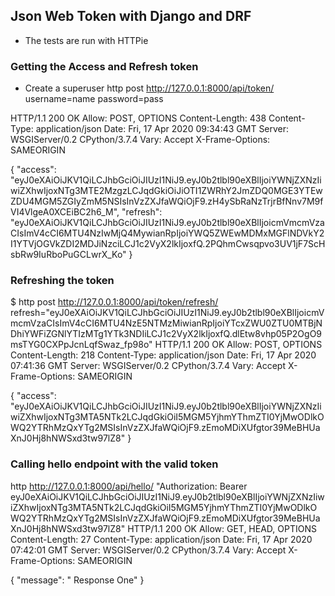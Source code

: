 ## Json Web Token with Django and DRF
- The tests are run with HTTPie
### Getting the Access and Refresh token
- Create a superuser
http post http://127.0.0.1:8000/api/token/ username=name password=pass

HTTP/1.1 200 OK
Allow: POST, OPTIONS
Content-Length: 438
Content-Type: application/json
Date: Fri, 17 Apr 2020 09:34:43 GMT
Server: WSGIServer/0.2 CPython/3.7.4
Vary: Accept
X-Frame-Options: SAMEORIGIN

{
    "access": "eyJ0eXAiOiJKV1QiLCJhbGciOiJIUzI1NiJ9.eyJ0b2tlbl90eXBlIjoiYWNjZXNzIiwiZXhwIjoxNTg3MTE2MzgzLCJqdGkiOiJiOTI1ZWRhY2JmZDQ0MGE3YTEwZDU4MGM5ZGIyZmM5NSIsInVzZXJfaWQiOjF9.zH4ySbRaNzTrjrBfNnv7M9fVI4VlgeA0XCEiBC2h6_M",
    "refresh": "eyJ0eXAiOiJKV1QiLCJhbGciOiJIUzI1NiJ9.eyJ0b2tlbl90eXBlIjoicmVmcmVzaCIsImV4cCI6MTU4NzIwMjQ4MywianRpIjoiYWQ5ZWEwMDMxMGFlNDVkY2I1YTVjOGVkZDI2MDJiNzciLCJ1c2VyX2lkIjoxfQ.2PQhmCwsqpvo3UV1jF7ScHsbRw9IuRboPuGCLwrX_Ko"
}


### Refreshing the token
$ http post http://127.0.0.1:8000/api/token/refresh/ refresh="eyJ0eXAiOiJKV1QiLCJhbGciOiJIUzI1NiJ9.eyJ0b2tlbl90eXBlIjoicmVmcmVzaCIsImV4cCI6MTU4NzE5NTMzMiwianRpIjoiYTcxZWU0ZTU0MTBjNDhiYWFiZGNlYTIzMTg1YTk3NDIiLCJ1c2VyX2lkIjoxfQ.dlEtw8vhp05P2OgO9msTYG0CXPpJcnLqfSwaz_fp98o"
HTTP/1.1 200 OK
Allow: POST, OPTIONS
Content-Length: 218
Content-Type: application/json
Date: Fri, 17 Apr 2020 07:41:36 GMT
Server: WSGIServer/0.2 CPython/3.7.4
Vary: Accept
X-Frame-Options: SAMEORIGIN

{
    "access": "eyJ0eXAiOiJKV1QiLCJhbGciOiJIUzI1NiJ9.eyJ0b2tlbl90eXBlIjoiYWNjZXNzIiwiZXhwIjoxNTg3MTA5NTk2LCJqdGkiOiI5MGM5YjhmYThmZTI0YjMwODlkOWQ2YTRhMzQxYTg2MSIsInVzZXJfaWQiOjF9.zEmoMDiXUfgtor39MeBHUaXnJ0Hj8hNWSxd3tw97lZ8"
}

### Calling hello endpoint with the valid token
http http://127.0.0.1:8000/api/hello/ "Authorization: Bearer eyJ0eXAiOiJKV1QiLCJhbGciOiJIUzI1NiJ9.eyJ0b2tlbl90eXBlIjoiYWNjZXNzIiwiZXhwIjoxNTg3MTA5NTk2LCJqdGkiOiI5MGM5YjhmYThmZTI0YjMwODlkOWQ2YTRhMzQxYTg2MSIsInVzZXJfaWQiOjF9.zEmoMDiXUfgtor39MeBHUaXnJ0Hj8hNWSxd3tw97lZ8"
HTTP/1.1 200 OK
Allow: GET, HEAD, OPTIONS
Content-Length: 27
Content-Type: application/json
Date: Fri, 17 Apr 2020 07:42:01 GMT
Server: WSGIServer/0.2 CPython/3.7.4
Vary: Accept
X-Frame-Options: SAMEORIGIN

{
    "message": " Response One"
}

